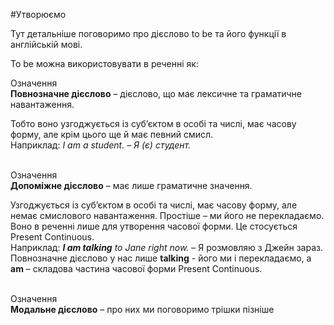 #Утворюємо 

Тут детальніше поговоримо про дієслово <span class="p1">to be</span> та його функції в англійській мові.

<span class="p1">To be</span> можна використовувати в реченні як:


 <div class="eoz-wrap">
<span class="eoz">Означення</span>
<div class="eoz-text">
<b>Повнозначне дієслово</b> – дієслово, що має лексичне та граматичне навантаження.
</div>
</div>
<p>Тобто воно узгоджується із суб’єктом в особі та числі, має часову форму, але крім цього ще й має певний смисл.<br>  Наприклад: <i>I am a student. – Я (є) студент.</i></p>


<br>
 <div class="eoz-wrap">
<span class="eoz">Означення</span>
<div class="eoz-text">
<b>Допоміжне дієслово</b> – має лише граматичне значення.
</div>
</div>
<p>Узгоджується із суб’єктом в особі та числі, має часову форму, але немає смислового навантаження. Простіше – ми його не перекладаємо.<br>
Воно в реченні лише для утворення часової форми. Це стосується Present Continuous.<br>
Наприклад: <i><b>I am talking</b> to Jane right now.</i> – Я розмовляю з Джейн зараз.<br>
Повнозначне дієслово у нас лише <b>talking</b> - його
ми і перекладаємо, а <b>am</b> – складова частина часової форми Present Continuous.</p>


<br>
 <div class="eoz-wrap">
<span class="eoz">Означення</span>
<div class="eoz-text">
<b>Модальне дієслово</b> – про них ми поговоримо трішки пізніше
</div>
</div>
